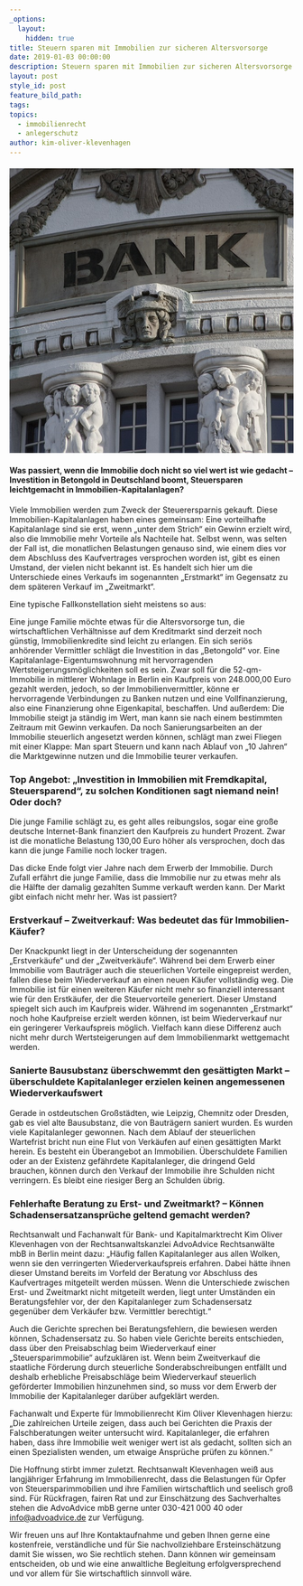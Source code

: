 ```yaml
---
_options:
  layout:
    hidden: true
title: Steuern sparen mit Immobilien zur sicheren Altersvorsorge
date: 2019-01-03 00:00:00
description: Steuern sparen mit Immobilien zur sicheren Altersvorsorge
layout: post
style_id: post
feature_bild_path:
tags:
topics:
  - immobilienrecht
  - anlegerschutz
author: kim-oliver-klevenhagen
---
```


#### ![](/uploads/bank-2907728-640.jpg)

#### Was passiert, wenn die Immobilie doch nicht so viel wert ist wie gedacht – Investition in Betongold in Deutschland boomt, Steuersparen leichtgemacht in Immobilien-Kapitalanlagen?

Viele Immobilien werden zum Zweck der Steuerersparnis gekauft. Diese Immobilien-Kapitalanlagen haben eines gemeinsam: Eine vorteilhafte Kapitalanlage sind sie erst, wenn „unter dem Strich“ ein Gewinn erzielt wird, also die Immobilie mehr Vorteile als Nachteile hat. Selbst wenn, was selten der Fall ist, die monatlichen Belastungen genauso sind, wie einem dies vor dem Abschluss des Kaufvertrages versprochen worden ist, gibt es einen Umstand, der vielen nicht bekannt ist. Es handelt sich hier um die Unterschiede eines Verkaufs im sogenannten „Erstmarkt“ im Gegensatz zu dem späteren Verkauf im „Zweitmarkt“.

Eine typische Fallkonstellation sieht meistens so aus:

Eine junge Familie möchte etwas für die Altersvorsorge tun, die wirtschaftlichen Verhältnisse auf dem Kreditmarkt sind derzeit noch günstig, Immobilienkredite sind leicht zu erlangen. Ein sich seriös anhörender Vermittler schlägt die Investition in das „Betongold“ vor. Eine Kapitalanlage-Eigentumswohnung mit hervorragenden Wertsteigerungsmöglichkeiten soll es sein. Zwar soll für die 52-qm-Immobilie in mittlerer Wohnlage in Berlin ein Kaufpreis von 248.000,00 Euro gezahlt werden, jedoch, so der Immobilienvermittler, könne er hervorragende Verbindungen zu Banken nutzen und eine Vollfinanzierung, also eine Finanzierung ohne Eigenkapital, beschaffen. Und außerdem: Die Immobilie steigt ja ständig im Wert, man kann sie nach einem bestimmten Zeitraum mit Gewinn verkaufen. Da noch Sanierungsarbeiten an der Immobilie steuerlich angesetzt werden können, schlägt man zwei Fliegen mit einer Klappe: Man spart Steuern und kann nach Ablauf von „10 Jahren“ die Marktgewinne nutzen und die Immobilie teurer verkaufen.

### Top Angebot: „Investition in Immobilien mit Fremdkapital, Steuersparend“, zu solchen Konditionen sagt niemand nein! Oder doch?

Die junge Familie schlägt zu, es geht alles reibungslos, sogar eine große deutsche Internet-Bank finanziert den Kaufpreis zu hundert Prozent. Zwar ist die monatliche Belastung 130,00 Euro höher als versprochen, doch das kann die junge Familie noch locker tragen.

Das dicke Ende folgt vier Jahre nach dem Erwerb der Immobilie. Durch Zufall erfährt die junge Familie, dass die Immobilie nur zu etwas mehr als die Hälfte der damalig gezahlten Summe verkauft werden kann. Der Markt gibt einfach nicht mehr her. Was ist passiert?

### Erstverkauf – Zweitverkauf: Was bedeutet das für Immobilien-Käufer?

Der Knackpunkt liegt in der Unterscheidung der sogenannten „Erstverkäufe“ und der „Zweitverkäufe“. Während bei dem Erwerb einer Immobilie vom Bauträger auch die steuerlichen Vorteile eingepreist werden, fallen diese beim Wiederverkauf an einen neuen Käufer vollständig weg. Die Immobilie ist für einen weiteren Käufer nicht mehr so finanziell interessant wie für den Erstkäufer, der die Steuervorteile generiert. Dieser Umstand spiegelt sich auch im Kaufpreis wider. Während im sogenannten „Erstmarkt“ noch hohe Kaufpreise erzielt werden können, ist beim Wiederverkauf nur ein geringerer Verkaufspreis möglich. Vielfach kann diese Differenz auch nicht mehr durch Wertsteigerungen auf dem Immobilienmarkt wettgemacht werden.

### Sanierte Bausubstanz überschwemmt den gesättigten Markt – überschuldete Kapitalanleger erzielen keinen angemessenen Wiederverkaufswert

Gerade in ostdeutschen Großstädten, wie Leipzig, Chemnitz oder Dresden, gab es viel alte Bausubstanz, die von Bauträgern saniert wurden. Es wurden viele Kapitalanleger gewonnen. Nach dem Ablauf der steuerlichen Wartefrist bricht nun eine Flut von Verkäufen auf einen gesättigten Markt herein. Es besteht ein Überangebot an Immobilien. Überschuldete Familien oder an der Existenz gefährdete Kapitalanleger, die dringend Geld brauchen, können durch den Verkauf der Immobilie ihre Schulden nicht verringern. Es bleibt eine riesiger Berg an Schulden übrig.

### Fehlerhafte Beratung zu Erst- und Zweitmarkt? – Können Schadensersatzansprüche geltend gemacht werden?

Rechtsanwalt und Fachanwalt für Bank- und Kapitalmarktrecht Kim Oliver Klevenhagen von der Rechtsanwaltskanzlei AdvoAdvice Rechtsanwälte mbB in Berlin meint dazu: „Häufig fallen Kapitalanleger aus allen Wolken, wenn sie den verringerten Wiederverkaufspreis erfahren. Dabei hätte ihnen dieser Umstand bereits im Vorfeld der Beratung vor Abschluss des Kaufvertrages mitgeteilt werden müssen. Wenn die Unterschiede zwischen Erst- und Zweitmarkt nicht mitgeteilt werden, liegt unter Umständen ein Beratungsfehler vor, der den Kapitalanleger zum Schadensersatz gegenüber dem Verkäufer bzw. Vermittler berechtigt.“

Auch die Gerichte sprechen bei Beratungsfehlern, die bewiesen werden können, Schadensersatz zu. So haben viele Gerichte bereits entschieden, dass über den Preisabschlag beim Wiederverkauf einer „Steuersparimmobilie“ aufzuklären ist. Wenn beim Zweitverkauf die staatliche Förderung durch steuerliche Sonderabschreibungen entfällt und deshalb erhebliche Preisabschläge beim Wiederverkauf steuerlich geförderter Immobilien hinzunehmen sind, so muss vor dem Erwerb der Immobilie der Kapitalanleger darüber aufgeklärt werden.

Fachanwalt und Experte für Immobilienrecht Kim Oliver Klevenhagen hierzu: „Die zahlreichen Urteile zeigen, dass auch bei Gerichten die Praxis der Falschberatungen weiter untersucht wird. Kapitalanleger, die erfahren haben, dass ihre Immobilie weit weniger wert ist als gedacht, sollten sich an einen Spezialisten wenden, um etwaige Ansprüche prüfen zu können.“

Die Hoffnung stirbt immer zuletzt. Rechtsanwalt Klevenhagen weiß aus langjähriger Erfahrung im Immobilienrecht, dass die Belastungen für Opfer von Steuersparimmobilien und ihre Familien wirtschaftlich und seelisch groß sind. Für Rückfragen, fairen Rat und zur Einschätzung des Sachverhaltes stehen die AdvoAdvice mbB gerne unter 030-421 000 40 oder info@advoadvice.de zur Verfügung.

Wir freuen uns auf Ihre Kontaktaufnahme und geben Ihnen gerne eine kostenfreie, verständliche und für Sie nachvollziehbare Ersteinschätzung damit Sie wissen, wo Sie rechtlich stehen. Dann können wir gemeinsam entscheiden, ob und wie eine anwaltliche Begleitung erfolgversprechend und vor allem für Sie wirtschaftlich sinnvoll wäre.